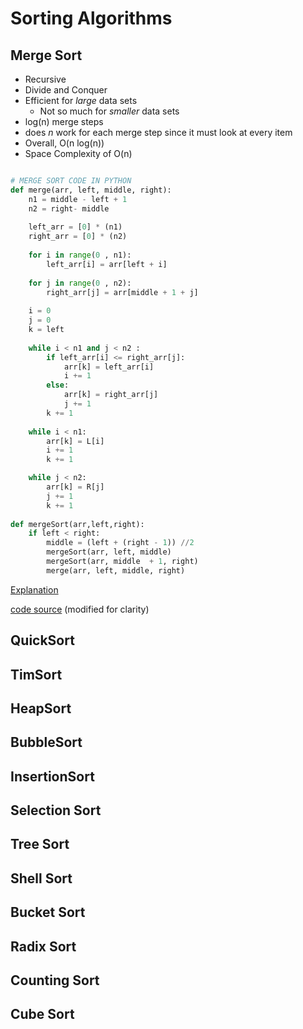 # Sorting Algorithms

## Merge Sort
- Recursive
- Divide and Conquer
- Efficient for _large_ data sets
  - Not so much for _smaller_ data sets
- log(n) merge steps
- does _n_ work for each merge step since it must look at every item
- Overall, O(n log(n))
- Space Complexity of O(n)
```python

# MERGE SORT CODE IN PYTHON
def merge(arr, left, middle, right): 
    n1 = middle - left + 1
    n2 = right- middle 
  
    left_arr = [0] * (n1) 
    right_arr = [0] * (n2) 
  
    for i in range(0 , n1): 
        left_arr[i] = arr[left + i] 
  
    for j in range(0 , n2): 
        right_arr[j] = arr[middle + 1 + j] 
  
    i = 0
    j = 0
    k = left
  
    while i < n1 and j < n2 : 
        if left_arr[i] <= right_arr[j]: 
            arr[k] = left_arr[i] 
            i += 1
        else: 
            arr[k] = right_arr[j] 
            j += 1
        k += 1
  
    while i < n1: 
        arr[k] = L[i] 
        i += 1
        k += 1

    while j < n2: 
        arr[k] = R[j] 
        j += 1
        k += 1
  
def mergeSort(arr,left,right): 
    if left < right: 
        middle = (left + (right - 1)) //2
        mergeSort(arr, left, middle) 
        mergeSort(arr, middle  + 1, right) 
        merge(arr, left, middle, right) 
```
[Explanation](https://www.youtube.com/watch?v=Nso25TkBsYI)

[code source](https://www.geeksforgeeks.org/merge-sort/) (modified for clarity)

## QuickSort

## TimSort

## HeapSort

## BubbleSort

## InsertionSort

## Selection Sort

## Tree Sort

## Shell Sort

## Bucket Sort

## Radix Sort

## Counting Sort

## Cube Sort
